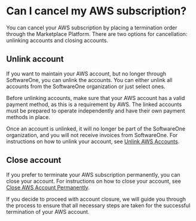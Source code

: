 # Can I cancel my AWS subscription?

You can cancel your AWS subscription by placing a termination order through the Marketplace Platform. There are two options for cancellation: unlinking accounts and closing accounts.

## Unlink account

If you want to maintain your AWS account, but no longer through SoftwareOne, you can unlink the accounts. You can either unlink all accounts from the SoftwareOne organization or just select ones.&#x20;

Before unlinking accounts, make sure that your AWS account has a valid payment method, as this is a requirement by AWS. The linked accounts must be prepared to operate independently and have their own payment methods in place.

Once an account is unlinked, it will no longer be part of the SoftwareOne organization, and you will not receive invoices from SoftwareOne. For instructions on how to unlink your account, see [Unlink AWS Accounts](../tutorials/unlink-aws-accounts.md).

## Close account&#x20;

If you prefer to terminate your AWS subscription permanently, you can close your account. For instructions on how to close your account, see [Close AWS Account Permanently](../tutorials/close-aws-account-permanently.md).

If you decide to proceed with account closure, we will guide you through the process to ensure that all necessary steps are taken for the successful termination of your AWS account.
